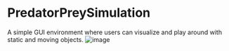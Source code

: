 # PredatorPreySimulation
A simple GUI environment where users can visualize and play around with static and moving objects.
![image](https://user-images.githubusercontent.com/78995083/164590499-21470c50-1c82-4dac-9214-af262d53a919.png)
